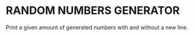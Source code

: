 # RANDOM NUMBERS GENERATOR 

Print a given amount of generated numbers with and without a new line.  
